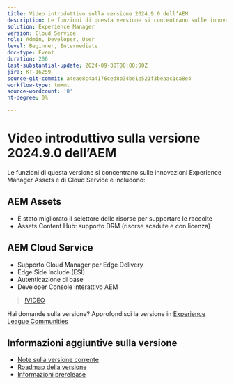 ```yaml
---
title: Video introduttivo sulla versione 2024.9.0 dell’AEM
description: Le funzioni di questa versione si concentrano sulle innovazioni Experience Manager Assets e di Cloud Service e includono quanto segue:AEM Assets - Miglioramento del selettore delle risorse per il supporto delle raccolte​ Assets Content Hub - Supporto DRM (risorse scadute e con licenza)​AEM Cloud Service - Supporto Cloud Manager per Edge Delivery​ Edge Side Include (ESI) ​ Autenticazione di base​ Interactive AEM Developer Console
solution: Experience Manager
version: Cloud Service
role: Admin, Developer, User
level: Beginner, Intermediate
doc-type: Event
duration: 206
last-substantial-update: 2024-09-30T00:00:00Z
jira: KT-16259
source-git-commit: a4eae8c4a4176ced8b34be1e521f3beaac1ca8e4
workflow-type: tm+mt
source-wordcount: '0'
ht-degree: 0%

---
```



# Video introduttivo sulla versione 2024.9.0 dell’AEM

Le funzioni di questa versione si concentrano sulle innovazioni Experience Manager Assets e di Cloud Service e includono:

## AEM Assets

* È stato migliorato il selettore delle risorse per supportare le raccolte&#x200B;
* Assets Content Hub: supporto DRM (risorse scadute e con licenza)&#x200B;

## AEM Cloud Service

* Supporto Cloud Manager per Edge Delivery&#x200B;
* Edge Side Include (ESI)&#x200B;
* Autenticazione di base&#x200B;
* Developer Console interattivo AEM

>[!VIDEO](https://video.tv.adobe.com/v/3434847/?learn=on)

Hai domande sulla versione?  Approfondisci la versione in [Experience League Communities](https://adobe.ly/4eqofkS)

## Informazioni aggiuntive sulla versione

* [Note sulla versione corrente](https://experienceleague.adobe.com/docs/experience-manager-cloud-service/content/release-notes/home.html?lang=it)
* [Roadmap della versione](https://experienceleague.adobe.com/docs/experience-manager-release-information/aem-release-updates/update-releases-roadmap.html?lang=it)
* [Informazioni prerelease](https://experienceleague.adobe.com/docs/experience-manager-cloud-service/content/release-notes/prerelease.html)